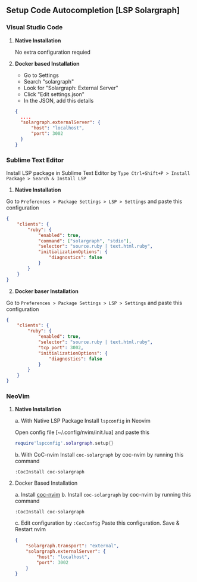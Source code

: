 ## Setup Code Autocompletion [LSP Solargraph]

### Visual Studio Code
1. **Native Installation**
    
    No extra configuration requied

2. **Docker based Installation**

    - Go to Settings
    - Search "solargraph"
    - Look for "Solargraph: External Server"
    - Click "Edit settings.json"
    - In the JSON, add this details
    ```json
    {
      ....
      "solargraph.externalServer": {
          "host": "localhost",
          "port": 3002
      }
    }
    ```
### Sublime Text Editor

Install LSP package in Sublime Text Editor by `Type Ctrl+Shift+P > Install Package > Search & Install LSP`

1. **Native Installation**

Go to `Preferences > Package Settings > LSP > Settings` and paste this configuration

```json
{
    "clients": {
        "ruby": {
            "enabled": true,
            "command": ["solargraph", "stdio"],
            "selector": "source.ruby | text.html.ruby",
            "initializationOptions": {
                "diagnostics": false
            }
        }
    }
}
```

2. **Docker baser Installation**

Go to `Preferences > Package Settings > LSP > Settings` and paste this configuration

```json
{
    "clients": {
        "ruby": {
            "enabled": true,
            "selector": "source.ruby | text.html.ruby",
            "tcp_port": 3002,
            "initializationOptions": {
                "diagnostics": false
            }
        }
    }
}
```

### NeoVim

1. **Native Installation**

   a. With Native LSP Package
   Install `lspconfig` in Neovim

   Open config file [~/.config/nvim/init.lua] and paste this
   ```lua
   require'lspconfig'.solargraph.setup{}
   ```

   b. With CoC-nvim
   Install `coc-solargraph` by coc-nvim by running this command
   ```
   :CocInstall coc-solargraph
   ```

2. Docker Based Installation

    a. Install [coc-nvim](https://github.com/neoclide/coc.nvim)
    b. Install `coc-solargraph` by coc-nvim by running this command
    ```
    :CocInstall coc-solargraph
    ``` 
    c. Edit configuration by `:CocConfig`
    Paste this configuration. Save & Restart nvim
    ```json
    {
        "solargraph.transport": "external",
        "solargraph.externalServer": {
            "host": "localhost",
            "port": 3002
        }
    }
    ```